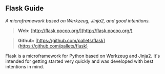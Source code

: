 ## Flask Guide
*A microframework based on Werkzeug, Jinja2, and good intentions.*

> **Web:** [http://flask.pocoo.org/](http://flask.pocoo.org/)

> **Github:** [https://github.com/pallets/flask](https://github.com/pallets/flask)

Flask is a microframework for Python based on Werkzeug and Jinja2. It's intended for getting started very quickly and was developed with best intentions in mind.
